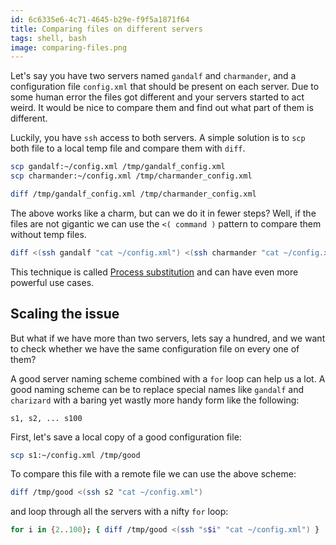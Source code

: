 ```yaml
---
id: 6c6335e6-4c71-4645-b29e-f9f5a1871f64
title: Comparing files on different servers
tags: shell, bash
image: comparing-files.png
---
```


Let's say you have two servers named `gandalf` and `charmander`, and a configuration
file `config.xml` that should be present on each server. Due to some human error
the files got different and your servers started to act weird. It would be nice
to compare them and find out what part of them is different.

Luckily, you have `ssh` access to both servers. A simple solution is to `scp` both
file to a local temp file and compare them with `diff`.

``` sh
scp gandalf:~/config.xml /tmp/gandalf_config.xml
scp charmander:~/config.xml /tmp/charmander_config.xml

diff /tmp/gandalf_config.xml /tmp/charmander_config.xml
```

The above works like a charm, but can we do it in fewer steps? Well, if the files are
not gigantic we can use the `<( command )` pattern to compare them without temp files.

``` sh
diff <(ssh gandalf "cat ~/config.xml") <(ssh charmander "cat ~/config.xml")
```

This technique is called [Process substitution](http://tldp.org/LDP/abs/html/process-sub.html)
and can have even more powerful use cases.

## Scaling the issue

But what if we have more than two servers, lets say a hundred, and we want to check whether
we have the same configuration file on every one of them?

A good server naming scheme combined with a `for` loop can help us a lot. A good naming
scheme can be to replace special names like `gandalf` and `charizard` with a baring yet
wastly more handy form like the following: 

```
s1, s2, ... s100
```

First, let's save a local copy of a good configuration file:

``` sh
scp s1:~/config.xml /tmp/good
```

To compare this file with a remote file we can use the above scheme:

``` sh
diff /tmp/good <(ssh s2 "cat ~/config.xml")
```

and loop through all the servers with a nifty `for` loop:

``` sh
for i in {2..100}; { diff /tmp/good <(ssh "s$i" "cat ~/config.xml") }
```
